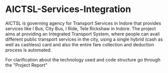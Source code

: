 # AICTSL-Services-Integration
AICTSL is governing agency for Transport Services in Indore that provides services like I Bus, City Bus, I Ride, Tele Rickshaw in Indore. 
The project aims at providing an Integrated Transport System, where people can avail different public transport services in the city,
using a single hybrid (cash as well as cashless) card and also the entire fare collection and deduction process is automated.

For clarification about the technology used and code structure go through the "Project Report"


